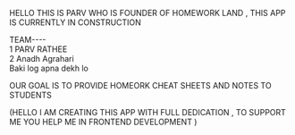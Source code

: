 HELLO THIS IS PARV WHO IS FOUNDER OF HOMEWORK LAND ,
THIS APP IS CURRENTLY IN CONSTRUCTION



TEAM---- <br>
1 PARV RATHEE <br>
2 Anadh Agrahari <br>
Baki log apna dekh lo




OUR GOAL IS TO PROVIDE HOMEORK CHEAT SHEETS AND NOTES TO STUDENTS 

(HELLO I AM CREATING THIS APP WITH FULL DEDICATION , TO SUPPORT ME YOU HELP ME IN FRONTEND DEVELOPMENT )
